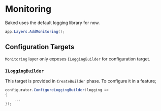 # Monitoring

Baked uses the default logging library for now.

```csharp
app.Layers.AddMonitoring();
```

## Configuration Targets

`Monitoring` layer only exposes `ILoggingBuilder` for configuration target.

### `ILoggingBuilder`

This target is provided in `CreateBuilder` phase. To configure it in a feature;

```csharp
configurator.ConfigureLoggingBuilder(logging =>
{
    ...
});
```
